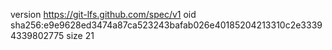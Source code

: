 version https://git-lfs.github.com/spec/v1
oid sha256:e9e9628ed3474a87ca523243bafab026e40185204213310c2e33394339802775
size 21
